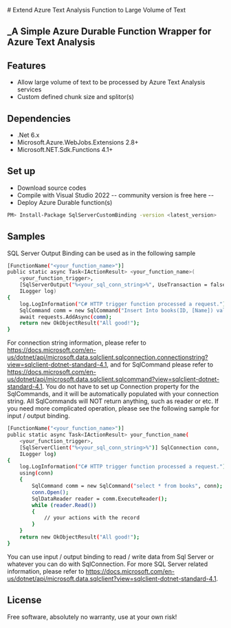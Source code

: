 ﻿﻿# Extend Azure Text Analysis Function to Large Volume of Text
## _A Simple Azure Durable Function Wrapper for Azure Text Analysis
## Features
- Allow large volume of text to be processed by Azure Text Analysis services
- Custom defined chunk size and splitor(s)
## Dependencies
- .Net 6.x
- Microsoft.Azure.WebJobs.Extensions 2.8+
- Microsoft.NET.Sdk.Functions 4.1+

## Set up
- Download source codes
- Compile with Visual Studio 2022 -- community version is free here -- 
- Deploy Azure Durable function(s) 

```sh
PM> Install-Package SqlServerCustomBinding -version <latest_version>
```

## Samples

SQL Server Output Binding can be used as in the following sample

```sh
[FunctionName("<your_function_name>")]
public static async Task<IActionResult> <your_function_name>(
    <your_function_trigger>,
    [SqlServerOutput("%<your_sql_conn_string>%", UseTransaction = false)] IAsyncCollector<SqlCommand> requests,
    ILogger log)
{
    log.LogInformation("C# HTTP trigger function processed a request.");
    SqlCommand comm = new SqlCommand("Insert Into books(ID, [Name]) values(2, 'book2')");
    await requests.AddAsync(comm);
    return new OkObjectResult("All good!");
}
```

For connection string information, please refer to https://docs.microsoft.com/en-us/dotnet/api/microsoft.data.sqlclient.sqlconnection.connectionstring?view=sqlclient-dotnet-standard-4.1, and for SqlCommand please refer to https://docs.microsoft.com/en-us/dotnet/api/microsoft.data.sqlclient.sqlcommand?view=sqlclient-dotnet-standard-4.1.  You do not have to set up Connection property for the SqlCommands, and it will be automatically populated with your connection string.  All SqlCommands will NOT return anything, such as reader or etc.  If you need more complicated operation, please see the following sample for input / output binding.

```sh
[FunctionName("<your_function_name>")]
public static async Task<IActionResult> your_function_name(
    <your_function_trigger>,
    [SqlServerClient("%<your_sql_conn_string>%")] SqlConnection conn,
    ILogger log)
{
    log.LogInformation("C# HTTP trigger function processed a request.");
    using(conn)
    {
        SqlCommand comm = new SqlCommand("select * from books", conn);
        conn.Open();
        SqlDataReader reader = comm.ExecuteReader();
        while (reader.Read())
        {
            // your actions with the record
        }
    }
    return new OkObjectResult("All good!");
}
```
You can use input / output binding to read / write data from Sql Server or whatever you can do with SqlConnection.  For more SQL Server related information, please refer to https://docs.microsoft.com/en-us/dotnet/api/microsoft.data.sqlclient?view=sqlclient-dotnet-standard-4.1.

## License

Free software, absolutely no warranty, use at your own risk!

